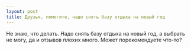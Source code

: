```yaml
---
layout: post 
title: Друзья, помогите, надо снять базу отдыха на новый год 
--- 
```

Не знаю, что делать. Надо снять базу отдыха на новый год, а выбрать не могу, да и отзывов плохих много. Может порекомендуете что-то?
